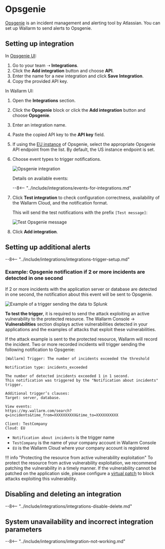 # Opsgenie

[Opsgenie](https://www.atlassian.com/software/opsgenie) is an incident management and alerting tool by Atlassian. You can set up Wallarm to send alerts to Opsgenie.

## Setting up integration

In [Opsgenie UI](https://app.opsgenie.com/teams/list):

1. Go to your team ➝ **Integrations**.
2. Click the **Add integration** button and choose **API**.
3. Enter the name for a new integration and click **Save Integration**.
4. Copy the provided API key.

In Wallarm UI:

1. Open the **Integrations** section.
1. Click the **Opsgenie** block or click the **Add integration** button and choose **Opsgenie**.
1. Enter an integration name.
1. Paste the copied API key to the **API key** field.
1. If using the [EU instance](https://docs.opsgenie.com/docs/european-service-region) of Opsgenie, select the appropriate Opsgenie API endpoint from the list. By default, the US instance endpoint is set.
1. Choose event types to trigger notifications.

    ![Opsgenie integration](../../../images/user-guides/settings/integrations/add-opsgenie-integration.png)

    Details on available events:
      
    --8<-- "../include/integrations/events-for-integrations.md"

1. Click **Test integration** to check configuration correctness, availability of the Wallarm Cloud, and the notification format.

    This will send the test notifications with the prefix `[Test message]`:

    ![Test Opsgenie message](../../../images/user-guides/settings/integrations/test-opsgenie-new-vuln.png)

1. Click **Add integration**.

## Setting up additional alerts

--8<-- "../include/integrations/integrations-trigger-setup.md"

### Example: Opsgenie notification if 2 or more incidents are detected in one second

If 2 or more incidents with the application server or database are detected in one second, the notification about this event will be sent to Opsgenie.

![Example of a trigger sending the data to Splunk](../../../images/user-guides/triggers/trigger-example3.png)

**To test the trigger**, it is required to send the attack exploiting an active vulnerability to the protected resource. The Wallarm Console → **Vulnerabilities** section displays active vulnerabilities detected in your applications and the examples of attacks that exploit these vulnerabilities.

If the attack example is sent to the protected resource, Wallarm will record the incident. Two or more recorded incidents will trigger sending the following notification to Opsgenie:

```
[Wallarm] Trigger: The number of incidents exceeded the threshold

Notification type: incidents_exceeded

The number of detected incidents exceeded 1 in 1 second.
This notification was triggered by the "Notification about incidents" trigger.

Additional trigger’s clauses:
Target: server, database.

View events:
https://my.wallarm.com/search?q=incidents&time_from=XXXXXXXXXX&time_to=XXXXXXXXXX

Client: TestCompany
Cloud: EU
```

* `Notification about incidents` is the trigger name
* `TestCompany` is the name of your company account in Wallarm Console
* `EU` is the Wallarm Cloud where your company account is registered

!!! info "Protecting the resource from active vulnerability exploitation"
    To protect the resource from active vulnerability exploitation, we recommend patching the vulnerability in a timely manner. If the vulnerability cannot be patched on the application side, please configure a [virtual patch](../../rules/vpatch-rule.md) to block attacks exploiting this vulnerability.

## Disabling and deleting an integration

--8<-- "../include/integrations/integrations-disable-delete.md"

## System unavailability and incorrect integration parameters

--8<-- "../include/integrations/integration-not-working.md"
